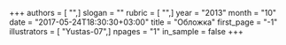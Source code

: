 +++
authors = [ "",]
slogan = ""
rubric = [ "",]
year = "2013"
month = "10"
date = "2017-05-24T18:30:30+03:00"
title = "Обложка"
first_page = "-1"
illustrators = [ "Yustas-07",]
npages = "1"
in_sample = false
+++
